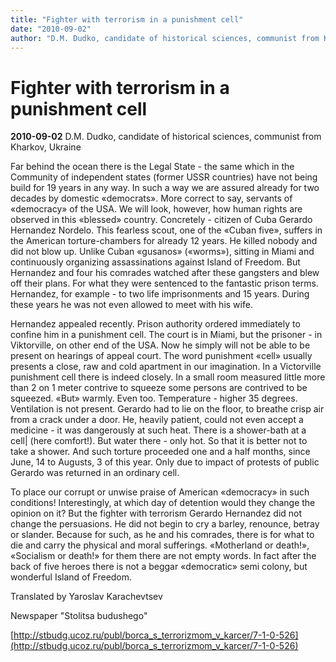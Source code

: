 ```yaml
---
title: "Fighter with terrorism in a punishment cell"
date: "2010-09-02"
author: "D.M. Dudko, candidate of historical sciences, communist from Kharkov, Ukraine"
---
```


# Fighter with terrorism in a punishment cell

**2010-09-02** D.M. Dudko, candidate of historical sciences, communist from Kharkov, Ukraine

Far behind the ocean there is the Legal State - the same which in the Community of independent states (former USSR countries) have not being build for 19 years in any way. In such a way we are assured already for two decades by domestic «democrats». More correct to say, servants of «democracy» of the USA. We will look, however, how human rights are observed in this «blessed» country. Concretely - citizen of Cuba Gerardo Hernandez Nordelo. This fearless scout, one of the «Cuban five», suffers in the American torture-chambers for already 12 years. He killed nobody and did not blow up. Unlike Cuban «gusanos» («worms»), sitting in Miami and continuously organizing assassinations against Island of Freedom. But Hernandez and four his comrades watched after these gangsters and blew off their plans. For what they were sentenced to the fantastic prison terms. Hernandez, for example - to two life imprisonments and 15 years. During these years he was not even allowed to meet with his wife.

Hernandez appealed recently. Prison authority ordered immediately to confine him in a punishment cell. The court is in Miami, but the prisoner - in Viktorville, on other end of the USA. Now he simply will not be able to be present on hearings of appeal court. The word punishment «cell» usually presents a close, raw and cold apartment in our imagination. In a Victorville punishment cell there is indeed closely. In a small room measured little more than 2 on 1 meter contrive to squeeze some persons are contrived to be squeezed. «But» warmly. Even too. Temperature - higher 35 degrees. Ventilation is not present. Gerardo had to lie on the floor, to breathe crisp air from a crack under a door. He, heavily patient, could not even accept a medicine - it was dangerously at such heat. There is a shower-bath at a cell| (here comfort!). But water there - only hot. So that it is better not to take a shower. And such torture proceeded one and a half months, since June, 14 to Augusts, 3 of this year. Only due to impact of protests of public Gerardo was returned in an ordinary cell.

To place our corrupt or unwise praise of American «democracy» in such conditions! Interestingly, at which day of detention would they change the opinion on it? But the fighter with terrorism Gerardo Hernandez did not change the persuasions. He did not begin to cry a barley, renounce, betray or slander. Because for such, as he and his comrades, there is for what to die and carry the physical and moral sufferings. «Motherland or death!», «Socialism or death!» for them there are not empty words. In fact after the back of five heroes there is not a beggar «democratic» semi colony, but wonderful Island of Freedom.

Translated by Yaroslav Karachevtsev

Newspaper "Stolitsa budushego"

[http://stbudg.ucoz.ru/publ/borca_s_terrorizmom_v_karcer/7-1-0-526](http://stbudg.ucoz.ru/publ/borca_s_terrorizmom_v_karcer/7-1-0-526)